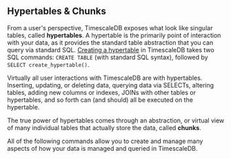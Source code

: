 ## Hypertables & Chunks

From a user's perspective, TimescaleDB exposes what look like singular tables,
called **hypertables**. A hypertable is the primarily point of interaction
with your data, as it provides the standard table abstraction that you can query
via standard SQL.  [Creating a hypertable](/hypertables-and-chunks/create_hypertable) in TimescaleDB takes two 
SQL commands: `CREATE TABLE` (with standard SQL syntax),
followed by `SELECT create_hypertable()`.

Virtually all user interactions with TimescaleDB are with hypertables.
Inserting, updating, or deleting data, querying data via SELECTs, altering
tables, adding new columns or indexes, JOINs with other tables or hypertables,
and so forth can (and should) all be executed on the hypertable.

The true power of hypertables comes through an abstraction, or virtual view of
many individual tables that actually store the data, called **chunks**.

All of the following commands allow you to create and manage many aspects of how
your data is managed and queried in TimescaleDB.